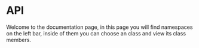 # API #
Welcome to the documentation page, in this page you will find namespaces on the left bar, inside of them
you can choose an class and view its class members.

